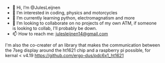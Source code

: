 - 👋 Hi, I’m @JulesLeijnen
- 👀 I’m interested in coding, physics and motorcycles
- 🌱 I’m currently learning python, electromagnatism and more
- 💞️ I’m looking to collaborate on no projects of my own ATM, if someone is looking to collab, I'll probably be down.
- 📫 How to reach me: julesleijnen14@gmail.com

I'm also the co-creater of an library that makes the communication between the 7seg display around the ht1621 chip and a raspberry pi possible, for kernal < v4.19
https://github.com/ergo-dus/pdc6x1_ht1621

<!---
JulesLeijnen/JulesLeijnen is a ✨ special ✨ repository because its `README.md` (this file) appears on your GitHub profile.
You can click the Preview link to take a look at your changes.
--->
